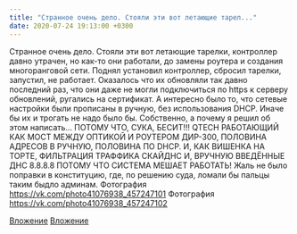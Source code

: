 ```yaml
---
title: "Странное очень дело. Стояли эти вот летающие тарел..."
date: 2020-07-24 19:13:00 +0300
---
```


Странное очень дело. Стояли эти вот летающие тарелки, контроллер давно утрачен, но как-то они работали, до замены роутера и создания многоранговой сети. Поднял установил контроллер, сбросил тарелки, запустил, не работает. Оказалось что их обновляли так давно последний раз, что они даже не могли подключиться по https к серверу обновлений, ругались на сертификат. А интересно было то, что сетевые настройки были прописаны в ручную, без использования DHCP. Иначе бы их и трогать не надо было бы.
Собственно, а почему я решил об этом написать...
ПОТОМУ ЧТО, СУКА, БЕСИТ!!! QTECH РАБОТАЮЩИЙ КАК МОСТ МЕЖДУ ОПТИКОЙ И РОУТЕРОМ ДИР-300, ПОЛОВИНА АДРЕСОВ В РУЧНУЮ, ПОЛОВИНА ПО DHCP. И, КАК ВИШЕНКА НА ТОРТЕ, ФИЛЬТРАЦИЯ ТРАФФИКА СКАЙДНС И, ВРУЧНУЮ ВВЕДЁННЫЕ ДНС 8.8.8.8 ПОТОМУ ЧТО СИСТЕМА МЕШАЕТ РАБОТАТЬ!
Жаль не было поправки в конституцию, где, по решению суда, ломали бы пальцы таким быдло админам.
Фотография
https://vk.com/photo41076938_457247101
Фотография
https://vk.com/photo41076938_457247102

[Вложение](https://vk.com/photo41076938_457247101)
[Вложение](https://vk.com/photo41076938_457247102)
